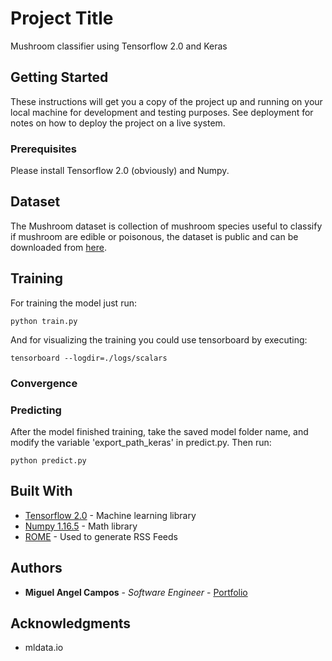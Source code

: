 # Project Title

Mushroom classifier using Tensorflow 2.0 and Keras

## Getting Started

These instructions will get you a copy of the project up and running on your local machine for development and testing purposes. See deployment for notes on how to deploy the project on a live system.

### Prerequisites

Please install Tensorflow 2.0 (obviously) and Numpy.

## Dataset
The Mushroom dataset is collection of mushroom species useful to classify if mushroom are edible or poisonous, the dataset is public and can be downloaded from [here](https://www.mldata.io/dataset-details/mushroom/).

## Training

For training the model just run:
```
python train.py
```
And for visualizing the training you could use tensorboard by executing:
```
tensorboard --logdir=./logs/scalars
```
### Convergence


### Predicting

After the model finished training, take the saved model folder name, and modify the variable 'export_path_keras' in predict.py. Then run:

```
python predict.py
```
 

## Built With

* [Tensorflow 2.0](https://www.tensorflow.org/) - Machine learning library 
* [Numpy 1.16.5](https://numpy.org/) - Math library
* [ROME](https://rometools.github.io/rome/) - Used to generate RSS Feeds


## Authors

* **Miguel Angel Campos** - *Software Engineer* - [Portfolio](http://mcampos.herokuapp.com/)
 
## Acknowledgments

* mldata.io
